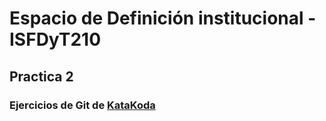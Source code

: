 # Espacio de Definición institucional - ISFDyT210
## Practica 2 
### Ejercicios de Git de [KataKoda](https://www.katacoda.com/courses/git/1)
